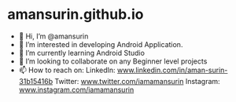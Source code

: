 # amansurin.github.io
- 👋 Hi, I’m @amansurin
- 👀 I’m interested in developing Android Application.
- 🌱 I’m currently learning Android Studio
- 💞️ I’m looking to collaborate on any Beginner level projects
- 📫 How to reach on:
                      LinkedIn: www.linkedin.com/in/aman-surin-31b15416b
                      Twitter: www.twitter.com/iamamansurin
                      Instagram: www.instagram.com/iamamansurin
<!---
amansurin/amansurin is a ✨ special ✨ repository because its `README.md` (this file) appears on your GitHub profile.
You can click the Preview link to take a look at your changes.
--->
